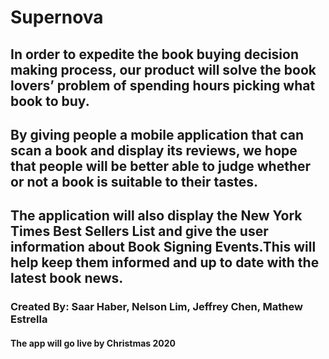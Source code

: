 # Supernova
## In order to expedite the book buying decision making process, our product will solve the book lovers’ problem of spending hours picking what book to buy.
## By giving people a mobile application that can scan a book and display its reviews, we hope that people will be better able to judge whether or not a book is suitable to their tastes.
## The application will also display the New York Times Best Sellers List and give the user information about Book Signing Events.This will help keep them informed and up to date with the latest book news.
### Created By: Saar Haber, Nelson Lim, Jeffrey Chen, Mathew Estrella
#### The app will go live by Christmas 2020
